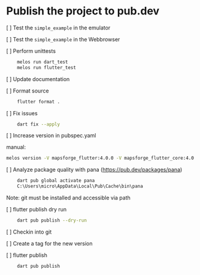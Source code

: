 # Publish the project to pub.dev


[ ] Test the ``simple_example`` in the emulator

[ ] Test the ``simple_example`` in the Webbrowser

[ ] Perform unittests

````bash
    melos run dart_test
    melos run flutter_test
````

[ ] Update documentation

[ ] Format source

````bash
    flutter format .
````

[ ] Fix issues

````bash
    dart fix --apply
````

[ ] Increase version in pubspec.yaml

manual:

```bash
melos version -V mapsforge_flutter:4.0.0 -V mapsforge_flutter_core:4.0.0 -V mapsforge_flutter_mapfile:4.0.0 -V mapsforge_flutter_renderer:4.0.0 -V mapsforge_flutter_rendertheme:4.0.0
```

[ ] Analyze package quality with pana (https://pub.dev/packages/pana)

````bash
    dart pub global activate pana
    C:\Users\micro\AppData\Local\Pub\Cache\bin\pana
````

Note: git must be installed and accessible via path

[ ] flutter publish dry run

````bash
    dart pub publish --dry-run
````

[ ] Checkin into git

[ ] Create a tag for the new version

[ ] flutter publish

````bash
    dart pub publish
````
